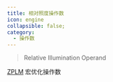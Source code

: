 ```yaml
---
title: 相对照度操作数
icon: engine
collapsible: false;
category:
  - 操作数
---
```


> Relative Illumination Operand

[ZPLM](ZPLM.md  "Zemax 操作数 ZPLM") 宏优化操作数<br />